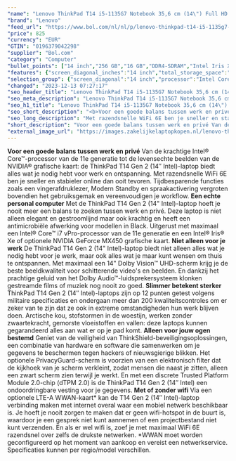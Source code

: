 ```yaml
---
"name": "Lenovo ThinkPad T14 i5-1135G7 Notebook 35,6 cm (14\") Full HD Intel® Core™ i5 16 GB DDR4-SDRAM 256 GB SSD Wi-Fi 6 (802.11ax) Windows 10 Pro Zwart"
"brand": "Lenovo"
"feed_url": "https://www.bol.com/nl/nl/p/lenovo-thinkpad-t14-i5-1135g7-notebook-35-6-cm-full-hd-intel-core-i5-16-gb-ddr4-sdram-256-gb-ssd-wi-fi-6-windows-10-pro-zwart/9300000070475635"
"price": 825
"currency": "EUR"
"GTIN": "0196379042298"
"supplier": "Bol.com"
"category": "Computer"
"bullet_points": ["14 inch","256 GB","16 GB","DDR4-SDRAM","Intel Iris Xe Graphics","Windows"]
"features": {"screen_diagonal_inches":"14 inch","total_storage_space":"256 GB","memory_size":"16 GB","memory_type":"DDR4-SDRAM","graphics_card":"Intel Iris Xe Graphics","operating_system":"Windows"}
"selection_group": {"screen_diagonal":"14 inch","processor":"Intel Core i5","changed_price_past_3_days":false,"product_family":"Thinkpad"}
"changed": "2023-12-13 07:27:17"
"seo_header_title": "Lenovo ThinkPad T14 i5-1135G7 Notebook 35,6 cm (14\") Full HD Intel® Core™ i5 16 GB DDR4-SDRAM 256 GB SSD Wi-Fi 6 (802.11ax) Windows 10 Pro Zwart"
"seo_meta_description": "Lenovo ThinkPad T14 i5-1135G7 Notebook 35,6 cm (14\") Full HD Intel® Core™ i5 16 GB DDR4-SDRAM 256 GB SSD Wi-Fi 6 (802.11ax) Windows 10 Pro Zwart"
"seo_h1_title": "Lenovo ThinkPad T14 i5-1135G7 Notebook 35,6 cm (14\") Full HD Intel® Core™ i5 16 GB DDR4-SDRAM 256 GB SSD Wi-Fi 6 (802.11ax) Windows 10 Pro Zwart"
"seo_short_description": "<b>Voor een goede balans tussen werk en privé</b> Van de krachtige Intel®​ Core™-processor van de 11e generatie tot de levensechte beelden van de NVIDIA®​ grafische kaart: de ThinkPad T14 Gen 2 (14″ Intel)-laptop biedt alles wat je nodig hebt voor werk en ontspanning."
"seo_long_description": "Met razendsnelle WiFi 6E ben je sneller en stabieler online dan ooit tevoren. Tijdbesparende functies zoals een vingerafdruklezer, Modern Standby en spraakactivering vergroten bovendien het gebruiksgemak en vereenvoudigen je workflow. <b>Een echte personal computer</b> Met de ThinkPad T14 Gen 2 (14\" Intel)-laptop hoeft je nooit meer een balans te zoeken tussen werk en privé. Deze laptop is niet alleen elegant en gestroomlijnd maar ook krachtig en heeft een antimicrobiële afwerking voor modellen in Black. Uitgerust met maximaal een Intel​® Core™ i7 vPro-processor van de 11e generatie en een Intel​® Iris®​ Xe of optionele NVIDIA GeForce MX450 grafische kaart. <b>Niet alleen voor je werk</b> De ThinkPad T14 Gen 2 (14\" Intel)-laptop biedt niet alleen alles wat je nodig hebt voor je werk, maar ook alles wat je maar kunt wensen om thuis te ontspannen. Met maximaal een 14\" Dolby Vision™ UHD-scherm krijg je de beste beeldkwaliteit voor schitterende video's en beelden. En dankzij het prachtige geluid van het Dolby Audio™-luidsprekersysteem klonken gestreamde films of muziek nog nooit zo goed. <b>Slimmer betekent sterker</b> ThinkPad T14 Gen 2 (14″ Intel)-laptops zijn op 12 punten getest volgens militaire specificaties en ondergaan meer dan 200 kwaliteitscontroles om er zeker van te zijn dat ze ook in extreme omstandigheden hun werk blijven doen. Arctische kou, stofstormen in de woestijn, werken zonder zwaartekracht, gemorste vloeistoffen en vallen: deze laptops kunnen gegarandeerd alles aan wat er op je pad komt. <b>Alleen voor jouw ogen bestemd</b> Geniet van de veiligheid van ThinkShield-beveiligingsoplossingen, een combinatie van hardware en software die samenwerken om je gegevens te beschermen tegen hackers of nieuwsgierige blikken. Het optionele PrivacyGuard-scherm is voorzien van een elektronisch filter dat de kijkhoek van je scherm verkleint, zodat mensen die naast je zitten, alleen een zwart scherm zien terwijl je werkt. En met een discrete Trusted Platform Module 2. 0-chip (dTPM 2. 0) is de ThinkPad T14 Gen 2 (14″ Intel) een ondoordringbare vesting voor je gegevens. <b>Met of zonder wifi</b> Via een optionele LTE-A WWAN-kaart* kan de T14 Gen 2 (14″ Intel)-laptop verbinding maken met internet overal waar een mobiel netwerk beschikbaar is. Je hoeft je nooit zorgen te maken dat er geen wifi-hotspot in de buurt is, waardoor je een gesprek niet kunt aannemen of een projectbestand niet kunt verzenden. En als er wel wifi is, zoef je met maximaal WiFi 6E razendsnel over zelfs de drukste netwerken. *WWAN moet worden geconfigureerd op het moment van aankoop en vereist een netwerkservice. Specificaties kunnen per regio/model verschillen."
"short_description": "Voor een goede balans tussen werk en privé Van de krachtige Intel® Core™-processor van de 11e generatie tot de levensechte beelden van de NVIDIA® grafische kaart: de ThinkPad T14 Gen 2 (14″ Intel)-laptop biedt alles wat je nodig hebt voor werk en ontspanning. Met razendsnelle WiFi 6E ben je sneller en stabieler online dan ooit tevoren. Tijdbesparende functies zoals een vingerafdruklezer, Modern Standby en spraakactivering vergroten bovendien het gebruiksgemak en vereenvoudigen je workflow. Een echte personal computer Met de ThinkPad T14 Gen 2 (14\" Intel)-laptop hoeft je nooit meer een balans te zoeken tussen werk en privé. Deze laptop is niet alleen elegant en gestroomlijnd maar ook krachtig en heeft een antimicrobiële afwerking voor modellen in Black. Uitgerust met maximaal een Intel® Core™ i7 vPro-processor van de 11e generatie en een Intel® Iris® Xe of optionele NVIDIA GeForce MX450 grafische kaart. Niet alleen voor je werk De ThinkPad T14 Gen 2 (14\" Intel)-laptop biedt niet alleen alles wat je nodig hebt voor je werk, maar ook alles wat je maar kunt wensen om thuis te ontspannen. Met maximaal een 14\" Dolby Vision™ UHD-scherm krijg je de beste beeldkwaliteit voor schitterende video's en beelden. En dankzij het prachtige geluid van het Dolby Audio™-luidsprekersysteem klonken gestreamde films of muziek nog nooit zo goed. Slimmer betekent sterker ThinkPad T14 Gen 2 (14″ Intel)-laptops zijn op 12 punten getest volgens militaire specificaties en ondergaan meer dan 200 kwaliteitscontroles om er zeker van te zijn dat ze ook in extreme omstandigheden hun werk blijven doen. Arctische kou, stofstormen in de woestijn, werken zonder zwaartekracht, gemorste vloeistoffen en vallen: deze laptops kunnen gegarandeerd alles aan wat er op je pad komt. Alleen voor jouw ogen bestemd Geniet van de veiligheid van ThinkShield-beveiligingsoplossingen, een combinatie van hardware en software die samenwerken om je gegevens te beschermen tegen hackers of nieuwsgierige blikken. Het optionele PrivacyGuard-scherm is voorzien van een elektronisch filter dat de kijkhoek van je scherm verkleint, zodat mensen die naast je zitten, alleen een zwart scherm zien terwijl je werkt. En met een discrete Trusted Platform Module 2.0-chip (dTPM 2.0) is de ThinkPad T14 Gen 2 (14″ Intel) een ondoordringbare vesting voor je gegevens. Met of zonder wifi Via een optionele LTE-A WWAN-kaart* kan de T14 Gen 2 (14″ Intel)-laptop verbinding maken met internet overal waar een mobiel netwerk beschikbaar is. Je hoeft je nooit zorgen te maken dat er geen wifi-hotspot in de buurt is, waardoor je een gesprek niet kunt aannemen of een projectbestand niet kunt verzenden. En als er wel wifi is, zoef je met maximaal WiFi 6E razendsnel over zelfs de drukste netwerken. *WWAN moet worden geconfigureerd op het moment van aankoop en vereist een netwerkservice. Specificaties kunnen per regio/model verschillen."
"external_image_url": "https://images.zakelijkelaptopkopen.nl/lenovo-thinkpad-t14-i5-1135g7-notebook-35-6-cm-full-hd-intel-core-i5-16-gb-ddr4-sdram-256-gb-ssd-wi-fi-6-windows-10-pro-zwart.webp"
---
```


<b>Voor een goede balans tussen werk en privé</b> Van de krachtige Intel®​ Core™-processor van de 11e generatie tot de levensechte beelden van de NVIDIA®​ grafische kaart: de ThinkPad T14 Gen 2 (14″ Intel)-laptop biedt alles wat je nodig hebt voor werk en ontspanning. Met razendsnelle WiFi 6E ben je sneller en stabieler online dan ooit tevoren. Tijdbesparende functies zoals een vingerafdruklezer, Modern Standby en spraakactivering vergroten bovendien het gebruiksgemak en vereenvoudigen je workflow. <b>Een echte personal computer</b> Met de ThinkPad T14 Gen 2 (14" Intel)-laptop hoeft je nooit meer een balans te zoeken tussen werk en privé. Deze laptop is niet alleen elegant en gestroomlijnd maar ook krachtig en heeft een antimicrobiële afwerking voor modellen in Black. Uitgerust met maximaal een Intel​® Core™ i7 vPro-processor van de 11e generatie en een Intel​® Iris®​ Xe of optionele NVIDIA GeForce MX450 grafische kaart. <b>Niet alleen voor je werk</b> De ThinkPad T14 Gen 2 (14" Intel)-laptop biedt niet alleen alles wat je nodig hebt voor je werk, maar ook alles wat je maar kunt wensen om thuis te ontspannen. Met maximaal een 14" Dolby Vision™ UHD-scherm krijg je de beste beeldkwaliteit voor schitterende video's en beelden. En dankzij het prachtige geluid van het Dolby Audio™-luidsprekersysteem klonken gestreamde films of muziek nog nooit zo goed. <b>Slimmer betekent sterker</b> ThinkPad T14 Gen 2 (14″ Intel)-laptops zijn op 12 punten getest volgens militaire specificaties en ondergaan meer dan 200 kwaliteitscontroles om er zeker van te zijn dat ze ook in extreme omstandigheden hun werk blijven doen. Arctische kou, stofstormen in de woestijn, werken zonder zwaartekracht, gemorste vloeistoffen en vallen: deze laptops kunnen gegarandeerd alles aan wat er op je pad komt. <b>Alleen voor jouw ogen bestemd</b> Geniet van de veiligheid van ThinkShield-beveiligingsoplossingen, een combinatie van hardware en software die samenwerken om je gegevens te beschermen tegen hackers of nieuwsgierige blikken. Het optionele PrivacyGuard-scherm is voorzien van een elektronisch filter dat de kijkhoek van je scherm verkleint, zodat mensen die naast je zitten, alleen een zwart scherm zien terwijl je werkt. En met een discrete Trusted Platform Module 2.0-chip (dTPM 2.0) is de ThinkPad T14 Gen 2 (14″ Intel) een ondoordringbare vesting voor je gegevens. <b>Met of zonder wifi</b> Via een optionele LTE-A WWAN-kaart* kan de T14 Gen 2 (14″ Intel)-laptop verbinding maken met internet overal waar een mobiel netwerk beschikbaar is. Je hoeft je nooit zorgen te maken dat er geen wifi-hotspot in de buurt is, waardoor je een gesprek niet kunt aannemen of een projectbestand niet kunt verzenden. En als er wel wifi is, zoef je met maximaal WiFi 6E razendsnel over zelfs de drukste netwerken. *WWAN moet worden geconfigureerd op het moment van aankoop en vereist een netwerkservice. Specificaties kunnen per regio/model verschillen.